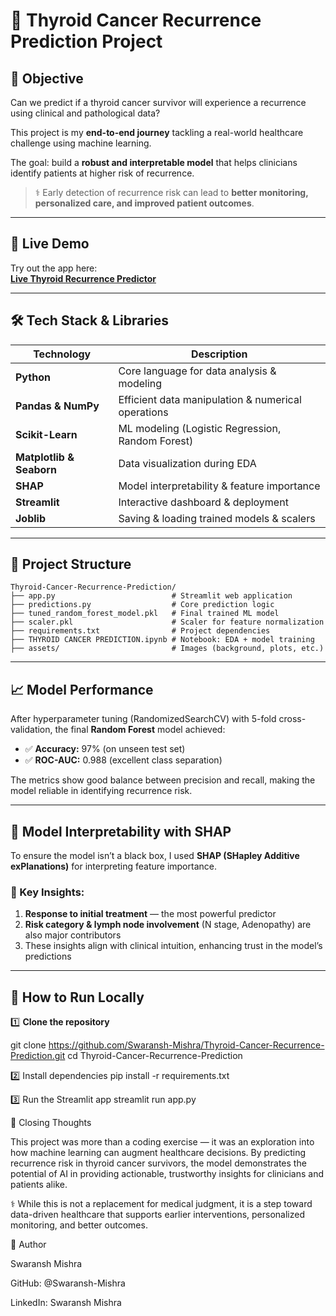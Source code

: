 # 🔬 Thyroid Cancer Recurrence Prediction Project

## 📌 Objective  
Can we predict if a thyroid cancer survivor will experience a recurrence using clinical and pathological data?

This project is my **end-to-end journey** tackling a real-world healthcare challenge using machine learning.

The goal: build a **robust and interpretable model** that helps clinicians identify patients at higher risk of recurrence.

> ⚕️ Early detection of recurrence risk can lead to **better monitoring, personalized care, and improved patient outcomes**.

---

## 🚀 Live Demo  
Try out the app here:  
[**Live Thyroid Recurrence Predictor**](https://thyroid-cancer-recurrence-prediction-rsybno6wfty5wyb2pc2meg.streamlit.app/)  

---

## 🛠️ Tech Stack & Libraries  

| Technology        | Description                                        |
|--------------------|----------------------------------------------------|
| **Python**         | Core language for data analysis & modeling        |
| **Pandas & NumPy** | Efficient data manipulation & numerical operations |
| **Scikit-Learn**   | ML modeling (Logistic Regression, Random Forest)   |
| **Matplotlib & Seaborn** | Data visualization during EDA               |
| **SHAP**           | Model interpretability & feature importance        |
| **Streamlit**      | Interactive dashboard & deployment                 |
| **Joblib**         | Saving & loading trained models & scalers          |

---


## 📂 Project Structure  

    Thyroid-Cancer-Recurrence-Prediction/
    ├── app.py                          # Streamlit web application
    ├── predictions.py                  # Core prediction logic
    ├── tuned_random_forest_model.pkl   # Final trained ML model
    ├── scaler.pkl                      # Scaler for feature normalization
    ├── requirements.txt                # Project dependencies
    ├── THYROID CANCER PREDICTION.ipynb # Notebook: EDA + model training
    ├── assets/                         # Images (background, plots, etc.)

---

## 📈 Model Performance  

After hyperparameter tuning (RandomizedSearchCV) with 5-fold cross-validation, the final **Random Forest** model achieved:

- ✅ **Accuracy:** 97% (on unseen test set)  
- ✅ **ROC-AUC:** 0.988 (excellent class separation)  

The metrics show good balance between precision and recall, making the model reliable in identifying recurrence risk.

---

## 🧠 Model Interpretability with SHAP  

To ensure the model isn’t a black box, I used **SHAP (SHapley Additive exPlanations)** for interpreting feature importance.

### 🔑 Key Insights:
1. **Response to initial treatment** — the most powerful predictor  
2. **Risk category & lymph node involvement** (N stage, Adenopathy) are also major contributors  
3. These insights align with clinical intuition, enhancing trust in the model’s predictions

---

## 🔧 How to Run Locally  

1️⃣ **Clone the repository**  

git clone https://github.com/Swaransh-Mishra/Thyroid-Cancer-Recurrence-Prediction.git
cd Thyroid-Cancer-Recurrence-Prediction

2️⃣ Install dependencies
pip install -r requirements.txt

3️⃣ Run the Streamlit app
streamlit run app.py

🙌 Closing Thoughts

This project was more than a coding exercise — it was an exploration into how machine learning can augment healthcare decisions. By predicting recurrence risk in thyroid cancer survivors, the model demonstrates the potential of AI in providing actionable, trustworthy insights for clinicians and patients alike.

⚕️ While this is not a replacement for medical judgment, it is a step toward data-driven healthcare that supports earlier interventions, personalized monitoring, and better outcomes.


👤 Author

Swaransh Mishra

GitHub: @Swaransh-Mishra

LinkedIn: Swaransh Mishra
